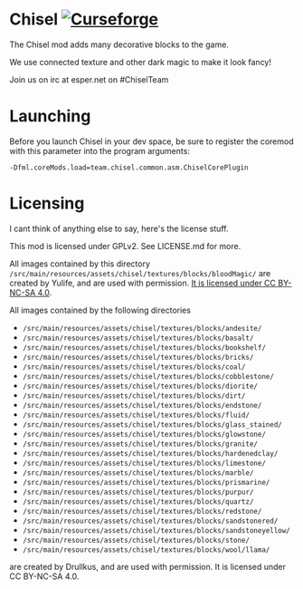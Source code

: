 Chisel [![Curseforge](http://cf.way2muchnoise.eu/short_chisel.svg)](https://minecraft.curseforge.com/projects/chisel)
===========

The Chisel mod adds many decorative blocks to the game.

We use connected texture and other dark magic to make it look fancy!

Join us on irc at esper.net on #ChiselTeam

Launching
===========

Before you launch Chisel in your dev space, be sure to register the coremod with this parameter into the program arguments:

`-Dfml.coreMods.load=team.chisel.common.asm.ChiselCorePlugin`


Licensing
===========

I cant think of anything else to say, here's the license stuff.

This mod is licensed under GPLv2. See LICENSE.md for more.

All images contained by this directory
`/src/main/resources/assets/chisel/textures/blocks/bloodMagic/` are created by Yulife, and are used with permission.
[It is licensed under CC BY-NC-SA 4.0](https://github.com/CyanideX/Unity/blob/master/LICENSE.md).

All images contained by the following directories

- `/src/main/resources/assets/chisel/textures/blocks/andesite/`
- `/src/main/resources/assets/chisel/textures/blocks/basalt/`
- `/src/main/resources/assets/chisel/textures/blocks/bookshelf/`
- `/src/main/resources/assets/chisel/textures/blocks/bricks/`
- `/src/main/resources/assets/chisel/textures/blocks/coal/`
- `/src/main/resources/assets/chisel/textures/blocks/cobblestone/`
- `/src/main/resources/assets/chisel/textures/blocks/diorite/`
- `/src/main/resources/assets/chisel/textures/blocks/dirt/`
- `/src/main/resources/assets/chisel/textures/blocks/endstone/`
- `/src/main/resources/assets/chisel/textures/blocks/fluid/`
- `/src/main/resources/assets/chisel/textures/blocks/glass_stained/`
- `/src/main/resources/assets/chisel/textures/blocks/glowstone/`
- `/src/main/resources/assets/chisel/textures/blocks/granite/`
- `/src/main/resources/assets/chisel/textures/blocks/hardenedclay/`
- `/src/main/resources/assets/chisel/textures/blocks/limestone/`
- `/src/main/resources/assets/chisel/textures/blocks/marble/`
- `/src/main/resources/assets/chisel/textures/blocks/prismarine/`
- `/src/main/resources/assets/chisel/textures/blocks/purpur/`
- `/src/main/resources/assets/chisel/textures/blocks/quartz/`
- `/src/main/resources/assets/chisel/textures/blocks/redstone/`
- `/src/main/resources/assets/chisel/textures/blocks/sandstonered/`
- `/src/main/resources/assets/chisel/textures/blocks/sandstoneyellow/`
- `/src/main/resources/assets/chisel/textures/blocks/stone/`
- `/src/main/resources/assets/chisel/textures/blocks/wool/llama/`

are created by Drullkus, and are used with permission. It is licensed under CC BY-NC-SA 4.0.
